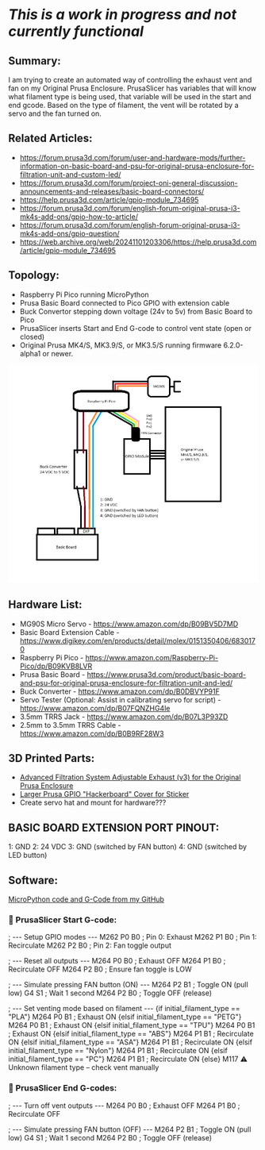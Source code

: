 # *This is a work in progress and not currently functional*

## Summary:
I am trying to create an automated way of controlling the exhaust vent and fan on my Original Prusa Enclosure. PrusaSlicer has variables that will know what filament
type is being used, that variable will be used in the start and end gcode. Based on the type of filament, the vent will be rotated by a servo and the fan turned on.

## Related Articles:
- https://forum.prusa3d.com/forum/user-and-hardware-mods/further-information-on-basic-board-and-psu-for-original-prusa-enclosure-for-filtration-unit-and-custom-led/
- https://forum.prusa3d.com/forum/project-oni-general-discussion-announcements-and-releases/basic-board-connectors/
- https://help.prusa3d.com/article/gpio-module_734695
- https://forum.prusa3d.com/forum/english-forum-original-prusa-i3-mk4s-add-ons/gpio-how-to-article/
- https://forum.prusa3d.com/forum/english-forum-original-prusa-i3-mk4s-add-ons/gpio-question/
- https://web.archive.org/web/20241101203306/https://help.prusa3d.com/article/gpio-module_734695

## Topology:
- Raspberry Pi Pico running MicroPython
- Prusa Basic Board connected to Pico GPIO with extension cable
- Buck Convertor stepping down voltage (24v to 5v) from Basic Board to Pico
- PrusaSlicer inserts Start and End G-code to control vent state (open or closed)
- Original Prusa MK4/S, MK3.9/S, or MK3.5/S running firmware 6.2.0-alpha1 or newer.

![alt text](https://github.com/BIackHornet/Prusa-Enclosure-ServoVent/blob/main/images/TOPOLOGY.png?raw=true)

## Hardware List:
- MG90S Micro Servo - https://www.amazon.com/dp/B09BV5D7MD
- Basic Board Extension Cable - https://www.digikey.com/en/products/detail/molex/0151350406/6830170
- Raspberry Pi Pico - https://www.amazon.com/Raspberry-Pi-Pico/dp/B09KVB8LVR
- Prusa Basic Board - https://www.prusa3d.com/product/basic-board-and-psu-for-original-prusa-enclosure-for-filtration-unit-and-led/
- Buck Converter - https://www.amazon.com/dp/B0DBVYP91F
- Servo Tester (Optional: Assist in calibrating servo for script) - https://www.amazon.com/dp/B07FQNZHG4le
- 3.5mm TRRS Jack - https://www.amazon.com/dp/B07L3P93ZD
- 2.5mm to 3.5mm TRRS Cable - https://www.amazon.com/dp/B0B9RF28W3

## 3D Printed Parts:
- [Advanced Filtration System Adjustable Exhaust (v3) for the Original Prusa Enclosure](https://www.printables.com/model/964245-advanced-filtration-system-adjustable-exhaust-v3-f)
- [Larger Prusa GPIO "Hackerboard" Cover for Sticker](https://www.printables.com/model/1265425-larger-prusa-gpio-hackerboard-cover-for-sticker)
- Create servo hat and mount for hardware???

## BASIC BOARD EXTENSION PORT PINOUT:
1: GND
2: 24 VDC
3: GND (switched by FAN button)
4: GND (switched by LED button)

## Software:
[MicroPython code and G-Code from my GitHub](https://github.com/BIackHornet/Prusa-Enclosure-ServoVent)



### 🔧 PrusaSlicer Start G-code:

; --- Setup GPIO modes ---
M262 P0 B0 ; Pin 0: Exhaust
M262 P1 B0 ; Pin 1: Recirculate
M262 P2 B0 ; Pin 2: Fan toggle output

; --- Reset all outputs ---
M264 P0 B0 ; Exhaust OFF
M264 P1 B0 ; Recirculate OFF
M264 P2 B0 ; Ensure fan toggle is LOW

; --- Simulate pressing FAN button (ON) ---
M264 P2 B1 ; Toggle ON (pull low)
G4 S1       ; Wait 1 second
M264 P2 B0 ; Toggle OFF (release)

; --- Set venting mode based on filament ---
{if initial_filament_type == "PLA"}
  M264 P0 B1 ; Exhaust ON
{elsif initial_filament_type == "PETG"}
  M264 P0 B1 ; Exhaust ON
{elsif initial_filament_type == "TPU"}
  M264 P0 B1 ; Exhaust ON
{elsif initial_filament_type == "ABS"}
  M264 P1 B1 ; Recirculate ON
{elsif initial_filament_type == "ASA"}
  M264 P1 B1 ; Recirculate ON
{elsif initial_filament_type == "Nylon"}
  M264 P1 B1 ; Recirculate ON
{elsif initial_filament_type == "PC"}
  M264 P1 B1 ; Recirculate ON
{else}
  M117 ⚠ Unknown filament type – check vent manually



### 🧹 PrusaSlicer End G-codes:

; --- Turn off vent outputs ---
M264 P0 B0 ; Exhaust OFF
M264 P1 B0 ; Recirculate OFF

; --- Simulate pressing FAN button (OFF) ---
M264 P2 B1 ; Toggle ON (pull low)
G4 S1       ; Wait 1 second
M264 P2 B0 ; Toggle OFF (release)
